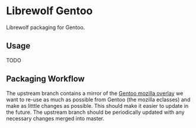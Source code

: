 # Librewolf Gentoo

Librewolf packaging for Gentoo.

## Usage

TODO

## Packaging Workflow

The upstream branch contains a mirror of the [Gentoo mozilla overlay](https://gitweb.gentoo.org/proj/mozilla.git/) we want to re-use as much as possible from Gentoo (the mozilla eclasses) and make as litttle changes as possible. This should make it easier to update in the future. The upstream branch should be periodically updated with any necessary changes merged into master.
